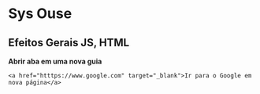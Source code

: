 # Sys Ouse

## Efeitos Gerais JS, HTML
**Abrir aba em uma nova guia**

``` <a href="htttps://www.google.com" target="_blank">Ir para o Google em nova página</a> ```


